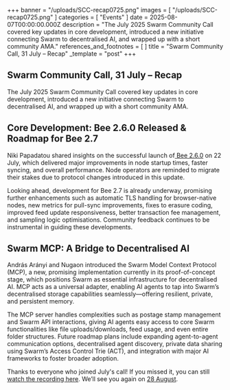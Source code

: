 +++
banner = "/uploads/SCC-recap0725.png"
images = [ "/uploads/SCC-recap0725.png" ]
categories = [ "Events" ]
date = 2025-08-07T00:00:00.000Z
description = "The July 2025 Swarm Community Call covered key updates in core development, introduced a new initiative connecting Swarm to decentralised AI, and wrapped up with a short community AMA."
references_and_footnotes = [ ]
title = "Swarm Community Call, 31 July – Recap" 
_template = "post"
+++

## Swarm Community Call, 31 July – Recap

The July 2025 Swarm Community Call covered key updates in core development, introduced a new initiative connecting Swarm to decentralised AI, and wrapped up with a short community AMA.


## Core Development: Bee 2.6.0 Released & Roadmap for Bee 2.7 

Niki Papadatou shared insights on the successful launch of[ Bee 2.6.0](https://blog.ethswarm.org/foundation/2025/bee-2-6-0-release/) on 22 July, which delivered major improvements in node startup times, faster syncing, and overall performance. Node operators are reminded to migrate their stakes due to protocol changes introduced in this update.

Looking ahead, development for Bee 2.7 is already underway, promising further enhancements such as automatic TLS handling for browser-native nodes, new metrics for pull-sync improvements, fixes to erasure coding, improved feed update responsiveness, better transaction fee management, and sampling logic optimisations. Community feedback continues to be instrumental in guiding these developments.


## Swarm MCP: A Bridge to Decentralised AI

András Arányi and Nugaon introduced the Swarm Model Context Protocol (MCP), a new, promising implementation currently in its proof-of-concept stage, which positions Swarm as essential infrastructure for decentralised AI. MCP acts as a universal adapter, enabling AI agents to tap into Swarm’s decentralised storage capabilities seamlessly—offering resilient, private, and persistent memory.

The MCP server handles complexities such as postage stamp management and Swarm API interactions, giving AI agents easy access to core Swarm functionalities like file uploads/downloads, feed usage, and even entire folder structures. Future roadmap plans include expanding agent-to-agent communication options, decentralised agent discovery, private data sharing using Swarm’s Access Control Trie (ACT), and integration with major AI frameworks to foster broader adoption.

Thanks to everyone who joined July's call! If you missed it, you can still[ watch the recording here](https://x.com/i/broadcasts/1zqKVjEPByAKB). We’ll see you again on [28 August](https://www.addevent.com/event/Ku26223411).
